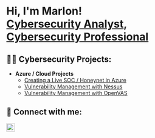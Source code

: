 <h1>Hi, I'm Marlon! <br/><a href="https://github.com/MarlonNT/MarlonNT">Cybersecurity Analyst</a>, <a href="https://www.linkedin.com/in/marlontenga/">Cybersecurity Professional</a> 

<h2>👨‍💻 Cybersecurity Projects:</h2>

- <b>Azure / Cloud Projects</b>
  - [Creating a Live SOC / Honeynet in Azure ](https://github.com/MarlonNT/Azure-SOC)
  - [Vulnerability Management with Nessus ](https://github.com/MarlonNT/Nessus-Vulnerability-Lab)
  - [Vulnerability Management with OpenVAS ](https://github.com/MarlonNT/OpenVAS-Vulnerability-Management)

<h2> 🤳 Connect with me:</h2>

[<img align="left" alt="JoshMadakor | LinkedIn" width="22px" src="https://cdn.jsdelivr.net/npm/simple-icons@v3/icons/linkedin.svg" />][linkedin]

[linkedin]: https://www.linkedin.com/in/marlontenga/

<!--
**joshmadakor1/joshmadakor1** is a ✨ _special_ ✨ repository because its `README.md` (this file) appears on your GitHub profile.

Here are some ideas to get you started:

- 🔭 I’m currently working on ...
- 🌱 I’m currently learning ...
- 👯 I’m looking to collaborate on ...
- 🤔 I’m looking for help with ...
- 💬 Ask me about ...
- 📫 How to reach me: ...
- 😄 Pronouns: ...
- ⚡ Fun fact: ...
-->

